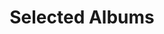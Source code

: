 ---
title: Selected Albums
text: I like to record interesting moments in life. Here are some silhouettes from my albums.
view: article-grid
---